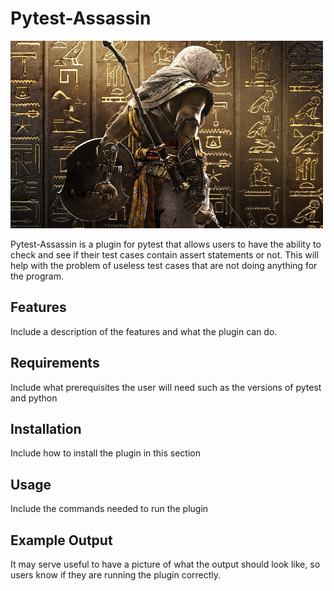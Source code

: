 # Pytest-Assassin

  <img src="images/assassinpic.jpg"
       alt="Picture"
       width="500" height="300" />

  Pytest-Assassin is a plugin for pytest that allows users to have the ability
  to check and see if their test cases contain assert statements or not. This
  will help with the problem of useless test cases that are not doing anything
  for the program.

## Features

  Include a description of the features and what the plugin can do.

## Requirements

  Include what prerequisites the user will need such as the versions of pytest
  and python

## Installation

  Include how to install the plugin in this section

## Usage

  Include the commands needed to run the plugin

## Example Output

  It may serve useful to have a picture of what the output should look like,
  so users know if they are running the plugin correctly.

